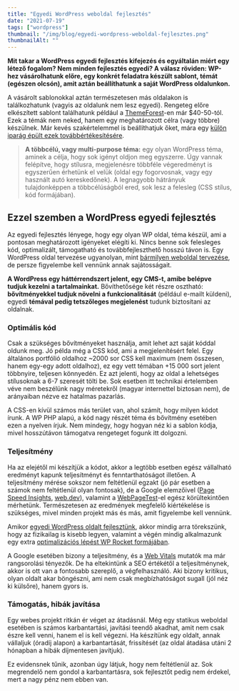 ```yaml
---
title: "Egyedi WordPress weboldal fejlesztés"
date: "2021-07-19"
tags: ["wordpress"]
thumbnail: "/img/blog/egyedi-wordpress-weboldal-fejlesztes.png"
thumbnailAlt: ""
---
```


**Mit takar a WordPress egyedi fejlesztés kifejezés és egyáltalán miért egy létező fogalom? Nem minden fejlesztés egyedi? A válasz röviden: WP-hez vásárolhatunk előre, egy konkrét feladatra készült sablont, témát (egészen olcsón), amit aztán beállíthatunk a saját WordPress oldalunkon.**

A vásárolt sablonokkal aztán természetesen más oldalakon is találkozhatunk (vagyis az oldalunk nem lesz egyedi). Rengeteg előre elkészített sablont találhatunk például a [ThemeForest](https://themeforest.net/)\-en már $40-50-tól. Ezek a témák nem neked, hanem egy meghatározott célra (vagy többre) készülnek. Már kevés szakértelemmel is beállíthatjuk őket, mára egy [külön iparág épült ezek továbbértékesítésére](https://conedevelopment.com/hu/wordpress-vs-wordpress/).

> **A többcélú, vagy multi-purpose téma:** egy olyan WordPress téma, aminek a célja, hogy sok igényt oldjon meg egyszerre. Úgy vannak felépítve, hogy stílusra, megjelenésre többféle végeredményt is egyszerűen érhetünk el velük (oldal egy fogorvosnak, vagy egy használt autó kereskedőnek). A legnagyobb hátrányuk tulajdonképpen a többcélúságból ered, sok lesz a felesleg (CSS stílus, kód formájában).

## Ezzel szemben a WordPress egyedi fejlesztés

Az egyedi fejlesztés lényege, hogy egy olyan WP oldal, téma készül, ami a pontosan meghatározott igényeket elégíti ki. Nincs benne sok felesleges kód, optimalizált, támogatható és továbbfejleszthető hosszú távon is. Egy WordPress oldal tervezése ugyanolyan, mint [bármilyen weboldal tervezése](https://conedevelopment.com/hu/a-weboldal-tervezes-lepesei/), de persze figyelembe kell vennünk annak sajátosságait.

**A WordPress egy háttérrendszert jelent, egy CMS-t, amibe belépve tudjuk kezelni a tartalmainkat.** Bővíthetősége két részre osztható: **bővítményekkel tudjuk növelni a funkcionalitását** (például e-mailt küldeni), egyedi **témával pedig tetszőleges megjelenést** tudunk biztosítani az oldalnak.

### Optimális kód

Csak a szükséges bővítményeket használja, amit lehet azt saját kóddal oldunk meg. Jó példa még a CSS kód, ami a megjelenítésért felel. Egy általános portfólió oldalhoz ~2000 sor CSS kell maximum (nem összesen, hanem egy-egy adott oldalhoz), ez egy vett témában +15 000 sort jelent többnyire, teljesen könnyedén. Ez azt jelenti, hogy az oldal a lehetséges stílusoknak a 6-7 szeresét tölti be. Sok esetben itt technikai értelemben véve nem beszélünk nagy méretekről (magyar internettel biztosan nem), de arányaiban nézve ez hatalmas pazarlás.

A CSS-en kívül számos más terület van, ahol számít, hogy milyen kódot írunk. A WP PHP alapú, a kód nagy részét téma és bővítmény esetében ezen a nyelven írjuk. Nem mindegy, hogy hogyan néz ki a sablon kódja, mivel hosszútávon támogatva rengeteget fogunk itt dolgozni.

### Teljesítmény

Ha az elejétől mi készítjük a kódot, akkor a legtöbb esetben egész vállalható eredményt kapunk teljesítményt és fenntarthatóságot illetően. A teljesítmény mérése sokszor nem feltétlenül egzakt (jó pár esetben a számok nem feltétlenül olyan fontosak), de a Google elemzőivel ([Page Speed Insights](https://developers.google.com/speed/pagespeed/insights/?hl=hu), [web.dev](https://web.dev/measure/)), valamint a [WebPageTest](https://www.webpagetest.org/)\-el egész körültekintően mérhetünk. Természetesen az eredmények megfelelő kiértékelése is szükséges, mivel minden projekt más és más, amit figyelembe kell vennünk.

Amikor [egyedi WordPress oldalt fejlesztünk](https://conedevelopment.com/hu/szolgaltatasaink/weboldal-fejlesztes/), akkor mindig arra törekszünk, hogy az fizikailag is kisebb legyen, valamint a végén mindig alkalmazunk egy extra [optimalizációs lépést WP Rocket formájában](https://conedevelopment.com/hu/wordpress-teljesitmeny-optimalizalas-wp-rocket-segitsegevel/).

A Google esetében bizony a teljesítmény, és a [Web Vitals](https://web.dev/vitals/) mutatók ma már rangsorolási tényezők. De ha eltekintünk a SEO értékétől a teljesítménynek, akkor is ott van a fontosabb szereplő, a végfelhasználó. Aki bizony kritikus, olyan oldalt akar böngészni, ami nem csak megbízhatóságot sugall (jól néz ki külsőre), hanem gyors is.

### Támogatás, hibák javítása

Egy webes projekt ritkán ér véget az átadásnál. Még egy statikus weboldal esetében is számos karbantartási, javítási teendő akadhat, amit nem csak észre kell venni, hanem el is kell végezni. Ha készítünk egy oldalt, annak vállaljuk (óradíj alapon) a karbantartását, frissítését (az oldal átadása utáni 2 hónapban a hibák díjmentesen javítjuk).

Ez evidensnek tűnik, azonban úgy látjuk, hogy nem feltétlenül az. Sok megrendelő nem gondol a karbantartásra, sok fejlesztőt pedig nem érdekel, mert a nagy pénz nem ebben van.
